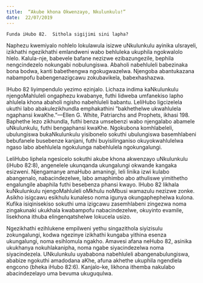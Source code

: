 ```yaml
---
title:  “Akube khona Okwenzayo, Nkulunkulu!”
date:  22/07/2019
---
```


`Funda iHubo 82.  Sithola sigijimi sini lapha?`

Naphezu kwemiyalo nohlelo lokulawula isizwe uNkulunkulu ayinika uIsrayeli, izikhathi ngezikhathi emlandweni wabo behluleka ukuphila ngokwalolo hlelo.  Kalula-nje, babevele bafane nezizwe ezibazungezile, bephila nengcindezelo nokungabi nobulungiswa.  Abaholi nabehluleli babezinaka bona bodwa, kanti babethengwa ngokugwazelwa. Njengoba abantukazana nabampofu babengenazigcawu zokubavikela, babexhashazwa.

IHubo 82 liyimpendulo yezimo ezinjalo.  Lichaza indima kaNkulunkulu njengoMahluleli ongaphezu kwabanye, futhi lidweba umfanekiso lapho ahlulela khona abaholi ngisho nabehluleli babantu.  LeliHubo ligcizelela ukuthi labo abakulezikhundla emphakathini ”bakhethelwe ukwahlulela ngaphansi kwaKhe.”—Ellen G. White, Patriarchs and Prophets, ikhasi 198.  Baphethe lezo zikhundla, futhi benza umsebenzi wabo njengalabo abamele uNkulunkulu, futhi bengaphansi kwaKhe.  Ngokubona komhlabeleli, ubulungiswa bukaNkulunkulu yisibonelo sokuthi ubulungiswa basemhlabeni bebufanele busebenze kanjani, futhi buyisilinganiso okuyokwahlulelwa ngaso labo abehlulela ngokulunga nabehlulela ngokungalungi.

LeliHubo liphela ngesicelo sokuthi akube khona akwenzayo uNkulunkulu (iHubo 82:8), angenelele ukunqanda ukungalungi okwande kangaka esizweni.  Njengamanye amaHubo amaningi, leli linika izwi kulabo abangenalo, nabacindezelwe, labo amaphimbo abo athuliswe yimithetho engalungile abaphila futhi besebenza phansi kwayo. IHubo 82 likhala kuNkulunkulu njengoMahluleli oMkhulu noMbusi wamazulu nezizwe zonke.  Asikho isigcawu esikhulu kunaleso noma igunya okungaphephelwa kulona. Kufika isiqinisekiso sokuthi uma izigcawu zasemhlabeni zingezwa noma zingakunaki ukukhala kwabampofu nabacindezelwe, okuyinto evamile, lisekhona ithuba elingenqatshelwe lokucela usizo.

Ngezikhathi ezihlukene empilweni yethu singazithola siyizisulu zokungalungi, kodwa ngezinye izikhathi kungaba yithina esenza ukungalungi, noma esihlomula ngakho.  Amavesi afana neHubo 82, asinika ukukhanya nokuhlakanipha, noma ngabe siyacindezelwa noma siyacindezela.  UNkulunkulu uyababona nabehluleli abangenabulungiswa, ababize ngokuthi amadodana aKhe, afuna akhethe ukuphila ngendlela engcono (bheka iHubo 82:6). Kanjalo-ke, likhona ithemba nakulabo abacindezelayo uma bevuma ukuguqulwa.